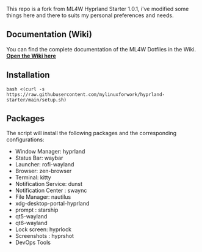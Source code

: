 This repo is a fork from ML4W Hyprland Starter 1.0.1, i've modified some things here and there to suits my personal preferences and needs.

## Documentation (Wiki)

You can find the complete documentation of the ML4W Dotfiles in the Wiki. <b>[Open the Wiki here](https://github.com/mylinuxforwork/hyprland-starter/wiki)</b>

## Installation

```
bash <(curl -s https://raw.githubusercontent.com/mylinuxforwork/hyprland-starter/main/setup.sh)
```
## Packages

The script will install the following packages and the corresponding configurations:

- Window Manager: hyprland 
- Status Bar: waybar 
- Launcher: rofi-wayland 
- Browser: zen-browser 
- Terminal: kitty 
- Notification Service: dunst 
- Notification Center : swaync
- File Manager: nautilus
- xdg-desktop-portal-hyprland
- prompt : starship
- qt5-wayland 
- qt6-wayland 
- Lock screen: hyprlock
- Screenshots : hyprshot
- DevOps Tools  


